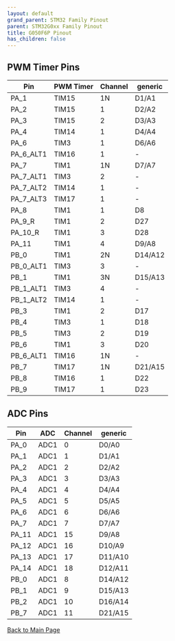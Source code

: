 ```yaml
---
layout: default
grand_parent: STM32 Family Pinout
parent: STM32G0xx Family Pinout
title: G050F6P Pinout
has_children: false
---
```


## PWM Timer Pins

| Pin | PWM Timer | Channel | generic |
| --- | --- | --- | --- |
| PA_1 | TIM15 | 1N | D1/A1 |
| PA_2 | TIM15 | 1 | D2/A2 |
| PA_3 | TIM15 | 2 | D3/A3 |
| PA_4 | TIM14 | 1 | D4/A4 |
| PA_6 | TIM3 | 1 | D6/A6 |
| PA_6_ALT1 | TIM16 | 1 | - |
| PA_7 | TIM1 | 1N | D7/A7 |
| PA_7_ALT1 | TIM3 | 2 | - |
| PA_7_ALT2 | TIM14 | 1 | - |
| PA_7_ALT3 | TIM17 | 1 | - |
| PA_8 | TIM1 | 1 | D8 |
| PA_9_R | TIM1 | 2 | D27 |
| PA_10_R | TIM1 | 3 | D28 |
| PA_11 | TIM1 | 4 | D9/A8 |
| PB_0 | TIM1 | 2N | D14/A12 |
| PB_0_ALT1 | TIM3 | 3 | - |
| PB_1 | TIM1 | 3N | D15/A13 |
| PB_1_ALT1 | TIM3 | 4 | - |
| PB_1_ALT2 | TIM14 | 1 | - |
| PB_3 | TIM1 | 2 | D17 |
| PB_4 | TIM3 | 1 | D18 |
| PB_5 | TIM3 | 2 | D19 |
| PB_6 | TIM1 | 3 | D20 |
| PB_6_ALT1 | TIM16 | 1N | - |
| PB_7 | TIM17 | 1N | D21/A15 |
| PB_8 | TIM16 | 1 | D22 |
| PB_9 | TIM17 | 1 | D23 |


## ADC Pins

| Pin | ADC | Channel | generic |
| --- | --- | --- | --- |
| PA_0 | ADC1 | 0 | D0/A0 |
| PA_1 | ADC1 | 1 | D1/A1 |
| PA_2 | ADC1 | 2 | D2/A2 |
| PA_3 | ADC1 | 3 | D3/A3 |
| PA_4 | ADC1 | 4 | D4/A4 |
| PA_5 | ADC1 | 5 | D5/A5 |
| PA_6 | ADC1 | 6 | D6/A6 |
| PA_7 | ADC1 | 7 | D7/A7 |
| PA_11 | ADC1 | 15 | D9/A8 |
| PA_12 | ADC1 | 16 | D10/A9 |
| PA_13 | ADC1 | 17 | D11/A10 |
| PA_14 | ADC1 | 18 | D12/A11 |
| PB_0 | ADC1 | 8 | D14/A12 |
| PB_1 | ADC1 | 9 | D15/A13 |
| PB_2 | ADC1 | 10 | D16/A14 |
| PB_7 | ADC1 | 11 | D21/A15 |


[Back to Main Page](../../index)